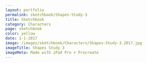 ```yaml
---
layout: portfolio
permalink: sketchbook/Shapes-Study-3
title: Sketchbook
category: Characters
page: sketchbook
color: yellow
date: 1-1-2017
image: /images/sketchbook/Characters/Shapes-Study-3.2017.jpg
imageTitle: Shapes Study 3
imageMeta: Made with iPad Pro + Procreate
---
```

